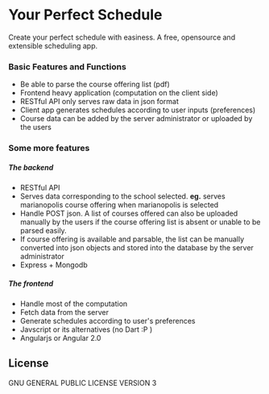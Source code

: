 # Your Perfect Schedule
Create your perfect schedule with easiness. A free, opensource and
extensible scheduling app.

### Basic Features and Functions
* Be able to parse the course offering list (pdf)
* Frontend heavy application (computation on the client side)
* RESTful API only serves raw data in json format
* Client app generates schedules according to user inputs (preferences)
* Course data can be added by the server administrator or uploaded by
  the users

### Some more features
##### The backend
* RESTful API
* Serves data corresponding to the school selected. **eg.** serves
  marianopolis course offering when marianopolis is selected
* Handle POST json. A list of courses offered can also be uploaded
  manually by the users if the course offering list is absent or 
  unable to be parsed easily.
* If course offering is available and parsable, the list can be 
  manually converted into json objects and stored into the database
  by the server administrator
* Express + Mongodb

##### The frontend
* Handle most of the computation
* Fetch data from the server
* Generate schedules according to user's preferences
* Javscript or its alternatives (no Dart :P )
* Angularjs or Angular 2.0

## License
GNU GENERAL PUBLIC LICENSE VERSION 3
